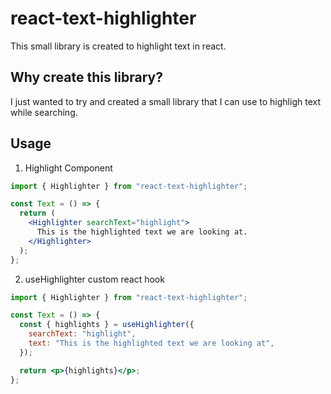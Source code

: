# react-text-highlighter

This small library is created to highlight text in react.

## Why create this library?

I just wanted to try and created a small library that I can use to highligh text while searching.

## Usage

1. Highlight Component

```jsx
import { Highlighter } from "react-text-highlighter";

const Text = () => {
  return (
    <Highlighter searchText="highlight">
      This is the highlighted text we are looking at.
    </Highlighter>
  );
};
```

2. useHighlighter custom react hook

```jsx
import { Highlighter } from "react-text-highlighter";

const Text = () => {
  const { highlights } = useHighlighter({
    searchText: "highlight",
    text: "This is the highlighted text we are looking at",
  });

  return <p>{highlights}</p>;
};
```
